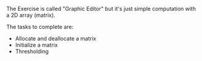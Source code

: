 The Exercise is called "Graphic Editor" but it's just simple computation with a 2D array (matrix).

The tasks to complete are:
- Allocate and deallocate a matrix
- Initialize a matrix
- Thresholding
